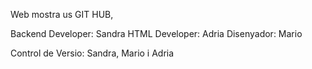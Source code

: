 Web mostra us GIT HUB, 

Backend Developer: Sandra
HTML Developer: Adria
Disenyador: Mario

Control de Versio: Sandra, Mario i Adria